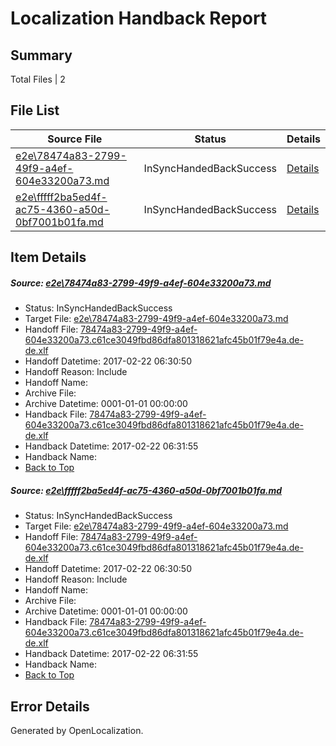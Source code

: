 # <a name='report-top'></a> Localization Handback Report

## Summary
 Total Files | 2

## File List
 Source File | Status | Details 
 ----------- | ------ | ------- 
 [e2e\78474a83-2799-49f9-a4ef-604e33200a73.md](https://github.com/OpenLocalizationTestOrg/ol-test4/blob/7e98b0577efb7e8cb93fedfd7536db7c9eaf26a9/e2e/78474a83-2799-49f9-a4ef-604e33200a73.md) | InSyncHandedBackSuccess | [Details](#8f5412de675d02c29b47c11f322199e7cc5ab4821)
 [e2e\fffff2ba5ed4f-ac75-4360-a50d-0bf7001b01fa.md](https://github.com/OpenLocalizationTestOrg/ol-test4/blob/7e98b0577efb7e8cb93fedfd7536db7c9eaf26a9/e2e/fffff2ba5ed4f-ac75-4360-a50d-0bf7001b01fa.md) | InSyncHandedBackSuccess | [Details](#8f5412de675d02c29b47c11f322199e7cc5ab4822)

## Item Details
##### <a name='8f5412de675d02c29b47c11f322199e7cc5ab4821'></a> Source: [e2e\78474a83-2799-49f9-a4ef-604e33200a73.md](https://github.com/OpenLocalizationTestOrg/ol-test4/blob/7e98b0577efb7e8cb93fedfd7536db7c9eaf26a9/e2e/78474a83-2799-49f9-a4ef-604e33200a73.md)
* Status: InSyncHandedBackSuccess
* Target File: [e2e\78474a83-2799-49f9-a4ef-604e33200a73.md](https://github.com/OpenLocalizationTestOrg/ol-test4-dede/blob/0db156238d7db5c9fb94a2f8251e4fda78bfe6f0/e2e/78474a83-2799-49f9-a4ef-604e33200a73.md)
* Handoff File: [78474a83-2799-49f9-a4ef-604e33200a73.c61ce3049fbd86dfa801318621afc45b01f79e4a.de-de.xlf](https://github.com/OpenLocalizationTestOrg/ol-test4-handoff/blob/bc5a11919ece8a9bc51d962ff48ada132c5c0694/ol-handoff/OpenLocalizationTestOrg/ol-test4-dede/xinjiang/ht/78474a83-2799-49f9-a4ef-604e33200a73.c61ce3049fbd86dfa801318621afc45b01f79e4a.de-de.xlf)
* Handoff Datetime: 2017-02-22 06:30:50
* Handoff Reason: Include
* Handoff Name: 
* Archive File: 
* Archive Datetime: 0001-01-01 00:00:00
* Handback File: [78474a83-2799-49f9-a4ef-604e33200a73.c61ce3049fbd86dfa801318621afc45b01f79e4a.de-de.xlf](https://github.com/OpenLocalizationTestOrg/ol-test4-handback/blob/5041af6db5cd71c170c3f58d570478545be95de3/ol-handback/OpenLocalizationTestOrg/ol-test4-dede/xinjiang/ht/78474a83-2799-49f9-a4ef-604e33200a73.c61ce3049fbd86dfa801318621afc45b01f79e4a.de-de.xlf)
* Handback Datetime: 2017-02-22 06:31:55
* Handback Name: 
* [Back to Top](#report-top)

##### <a name='8f5412de675d02c29b47c11f322199e7cc5ab4822'></a> Source: [e2e\fffff2ba5ed4f-ac75-4360-a50d-0bf7001b01fa.md](https://github.com/OpenLocalizationTestOrg/ol-test4/blob/7e98b0577efb7e8cb93fedfd7536db7c9eaf26a9/e2e/fffff2ba5ed4f-ac75-4360-a50d-0bf7001b01fa.md)
* Status: InSyncHandedBackSuccess
* Target File: [e2e\78474a83-2799-49f9-a4ef-604e33200a73.md](https://github.com/OpenLocalizationTestOrg/ol-test4-dede/blob/0db156238d7db5c9fb94a2f8251e4fda78bfe6f0/e2e/78474a83-2799-49f9-a4ef-604e33200a73.md)
* Handoff File: [78474a83-2799-49f9-a4ef-604e33200a73.c61ce3049fbd86dfa801318621afc45b01f79e4a.de-de.xlf](https://github.com/OpenLocalizationTestOrg/ol-test4-handoff/blob/bc5a11919ece8a9bc51d962ff48ada132c5c0694/ol-handoff/OpenLocalizationTestOrg/ol-test4-dede/xinjiang/ht/78474a83-2799-49f9-a4ef-604e33200a73.c61ce3049fbd86dfa801318621afc45b01f79e4a.de-de.xlf)
* Handoff Datetime: 2017-02-22 06:30:50
* Handoff Reason: Include
* Handoff Name: 
* Archive File: 
* Archive Datetime: 0001-01-01 00:00:00
* Handback File: [78474a83-2799-49f9-a4ef-604e33200a73.c61ce3049fbd86dfa801318621afc45b01f79e4a.de-de.xlf](https://github.com/OpenLocalizationTestOrg/ol-test4-handback/blob/5041af6db5cd71c170c3f58d570478545be95de3/ol-handback/OpenLocalizationTestOrg/ol-test4-dede/xinjiang/ht/78474a83-2799-49f9-a4ef-604e33200a73.c61ce3049fbd86dfa801318621afc45b01f79e4a.de-de.xlf)
* Handback Datetime: 2017-02-22 06:31:55
* Handback Name: 
* [Back to Top](#report-top)


## Error Details

Generated by OpenLocalization.
